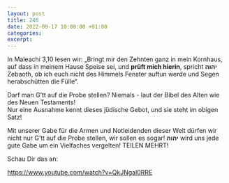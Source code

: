 ```yaml
---
layout: post
title: 246
date: 2022-09-17 10:00:00 +01:00
categories: 
excerpt: 
---
```


In Maleachi 3,10 lesen wir: „Bringt mir den Zehnten ganz in mein Kornhaus, auf dass in meinem Hause Speise sei, und **prüft mich hierin**, spricht **יהוה** Zebaoth, ob ich euch nicht des Himmels Fenster auftun werde und Segen herabschütten die Fülle“.

Darf man G’tt auf die Probe stellen? Niemals - laut der Bibel des Alten wie des Neuen Testaments!\
Nur eine Ausnahme kennt dieses jüdische Gebot, und sie steht im obigen Satz!

Mit unserer Gabe für die Armen und Notleidenden dieser Welt dürfen wir nicht nur G’tt auf die Probe stellen, wir sollen es sogar! **יהוה** wird uns jede gute Gabe um ein Vielfaches vergelten! TEILEN MEHRT!

Schau Dir das an:

<https://www.youtube.com/watch?v=QkJNgal0RRE>
